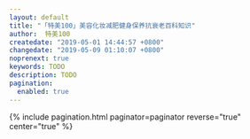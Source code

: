 ```yaml
---
layout: default 
title: "「特美100」美容化妆减肥健身保养抗衰老百科知识"
author:  特美100
createdate: "2019-05-01 14:44:57 +0800"
changedate: "2019-05-09 01:10:07 +0800"
noprenext: true
keywords: TODO
description: TODO
pagination:
  enabled: true
---
```


{% include pagination.html paginator=paginator reverse="true" center="true" %}

